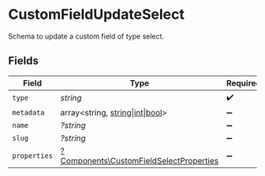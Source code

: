 # CustomFieldUpdateSelect

Schema to update a custom field of type select.


## Fields

| Field                                                                                             | Type                                                                                              | Required                                                                                          | Description                                                                                       |
| ------------------------------------------------------------------------------------------------- | ------------------------------------------------------------------------------------------------- | ------------------------------------------------------------------------------------------------- | ------------------------------------------------------------------------------------------------- |
| `type`                                                                                            | *string*                                                                                          | :heavy_check_mark:                                                                                | N/A                                                                                               |
| `metadata`                                                                                        | array<string, [string\|int\|bool](../../Models/Components/CustomFieldUpdateSelectMetadata.md)>    | :heavy_minus_sign:                                                                                | N/A                                                                                               |
| `name`                                                                                            | *?string*                                                                                         | :heavy_minus_sign:                                                                                | N/A                                                                                               |
| `slug`                                                                                            | *?string*                                                                                         | :heavy_minus_sign:                                                                                | N/A                                                                                               |
| `properties`                                                                                      | [?Components\CustomFieldSelectProperties](../../Models/Components/CustomFieldSelectProperties.md) | :heavy_minus_sign:                                                                                | N/A                                                                                               |